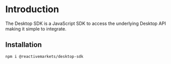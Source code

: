 # Introduction

The Desktop SDK is a JavaScript SDK to access the underlying Desktop API making it simple to integrate.

## Installation

```bash
npm i @reactivemarkets/desktop-sdk
```
